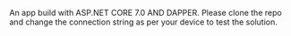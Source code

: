 An app build with ASP.NET CORE 7.0 AND DAPPER.
Please clone the repo and change the connection string as per your device to test the solution.
